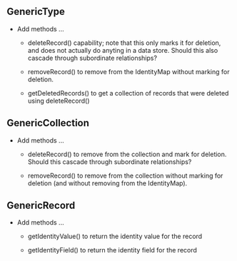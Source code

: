 GenericType
-----------

- Add methods ...

    - deleteRecord() capability; note that this only marks it for deletion,
      and does not actually do anyting in a data store. Should this also
      cascade through subordinate relationships?
    
    - removeRecord() to remove from the IdentityMap without marking for
      deletion.
    
    - getDeletedRecords() to get a collection of records that were deleted
      using deleteRecord()


GenericCollection
-----------------

- Add methods ...

    - deleteRecord() to remove from the collection and mark for deletion.
      Should this cascade through subordinate relationships?

    - removeRecord() to remove from the collection without marking for
      deletion (and without removing from the IdentityMap).


GenericRecord
-------------

- Add methods ...

    - getIdentityValue() to return the identity value for the record
    
    - getIdentityField() to return the identity field for the record
    
    